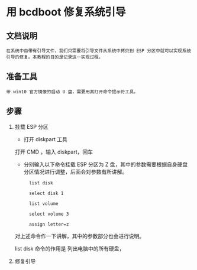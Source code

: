 # 用 bcdboot 修复系统引导

## 文档说明

    在系统中自带有引导文件，我们只需要将引导文件从系统中拷贝到 ESP 分区中就可以实现系统引导的修复。本教程的目的是记录这一实现过程。

## 准备工具

    带 win10 官方镜像的启动 U 盘，需要用其打开命令提示符工具。

## 步骤

1. 挂载 ESP 分区

    - 打开 diskpart 工具

    打开 CMD ，输入 diskpart，回车

    - 分别输入以下命令挂载 ESP 分区为 Z 盘，其中的参数需要根据自身硬盘分区情况进行调整，后面会对参数有所讲解。

            list disk 

            select disk 1

            list volume

            select volume 3

            assign letter=z
    
    对上述命令作一下讲解，其中的参数部分也会进行说明。

    list disk 命令的作用是 列出电脑中的所有硬盘，
            
2. 修复引导
